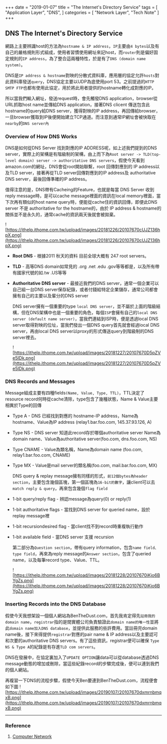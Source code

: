 +++
date = "2019-01-07"
title = "The Internet's Directory Service"
tags = [
  "Application Layer",
  "DNS",
]
categories = [
  "Network Layer",
  "Tech Note"
]
+++

## DNS The Internet's Directory Service

   網路上主要辨識host的方法為`hostname & IP address`，`IP`主要由`4 bytes`以及有自己的嚴格規則形式組成，使用者習慣使用網址來記host，而`router`則是偏好固定規則的`IP address`，為了整合這兩種特性，於是有了`DNS (domain name system)`。

   DNS是`IP address & hostname`對映的分散式資料庫，應用層的協定允許`hosts`對此資料庫發送`query`，DNS協定主要以UDP為底使用port 53。之前提過的`HTTP SMTP FTP`也都有使用此協定，用於將此用者提供的hostname轉化成對應的IP。

   所以當我們輸入網址，發送request時，會先觸發DNS application，browser從URL抓取host name並傳給DNS application，接著DNS clicent 傳送包含此hostname的query給DNS server，獲得對映的IP address，再回傳給browser，一旦browser獲取到IP後便開始建立TCP通道。而注意到通常IP網址會被快取在 `nearby`的`DNS server內`

### Overview of How DNS Works

   DNS是如何從DNS Server 找到對應的IP ADDRESS呢，如上述我們提到的DNS server，實際上的架構是有階級制的架構，由上而下為`Root server -> TLD(top-level domain) server -> authoritative DNS servers`，假使今天看到amazon.com的網址，DNS會從root開始聯繫，root 回傳對應到的 IP address以及TLD server，接著再從TLD server回傳對應到的IP address及 authoritative DNS server，最後回傳準確的IP address。

   值得注意的是，DNS帶有Cacheing的Feature，也就是每當 DNS Server 收到reply message時，是可以cache message裡面的資訊在local memory裡面，當下次再有類似的host name query時，便能從cache住的資訊回傳，即便此DNS server 不是 authoritative for the hostname的，由於 IP address & hostname的關係並不是永久的，通常cache的資訊兩天後就會被拋棄。

  ![https://ithelp.ithome.com.tw/upload/images/20181226/20107670cUJZ136hpX.png](https://ithelp.ithome.com.tw/upload/images/20181226/20107670cUJZ136hpX.png)

- **Root DNS** - 根據2011 秋天的資料 目前全球大概有 247 root servers。
- **TLD** - 高等DNS domain如常見的 .org .net .edu .gov等等都是，以及所有帶有國家代號的如.tw .US等等
- **Authoritative DNS server** - 最接近我們的DNS server，通常一個企業可以自己組一台DNS server保存紀錄，或者付錢給特定企業儲存，通常公司都會擁有自己的主要以及輩分的DNS server

  DNS server擁有一個重要的type `local DNS server`，並不屬於上面的階級結構，但在DNS架構中也是一個重要的角色，每個`ISP`會擁有自己的`local DNS server (default name server)`，當我們連結到ISP時，便是透過local DNS server取得對映的位址，當我們發出一個DNS query首先就會經過local DNS server，再由local DNS server以proxy的形式傳送query到階級制的DNS server裡去。

  ![https://ithelp.ithome.com.tw/upload/images/20181227/20107670D5pZVe5IDk.png](https://ithelp.ithome.com.tw/upload/images/20181227/20107670D5pZVe5IDk.png)

### DNS Records and Messages

   Message組成主要有四種fields`(Name, Value, Type, TTL)`，TTL決定了resource record何時從cache清除，type包含了幾種狀態，Name & Value主要相異於Type的回傳


- Type A - DNS 已經找到對應的 hostname-IP address，Name為hostname、Value為IP address (relay1.bar.foo.com, 145.37.93.126, A)
- Type NS - DNS server 知道此record存於哪個authoritative server Name為domain name、Value為authoritative server(foo.com, dns.foo.com, NS)
- Type CNAME - Value為類名稱，Name為domain name (foo.com, relay1.bar.foo.com, CNAME)
- Type MX - Value是mail server的類名稱(foo.com, mail.bar.foo.com, MX)


   DNS query & replay message擁有同樣的形式，`前12個bytes為header section`，主要包含幾個區塊，第一個區塊為`16-bit的數字`，讓client可以去`match reply & query`，再來包含幾個`flag field`


- 1-bit query/reply flag - 辨認message為query(0) or reply(1)
- 1-bit authoritative flags - 當找到DNS server for queried name，設於replay message裡
- 1-bit recursiondesired flag - 當client找不到record時重複執行動作
- 1-bit available field - 當DNS server 支援 recursion


  第二部分為`Question section`，帶有query information，包含`name field、type field`，再來為reply message的`Answer section`，包含了queried name，以及每筆record type、Value、TTL。

  ![https://ithelp.ithome.com.tw/upload/images/20181228/20107670iKjo6BYgZs.png](https://ithelp.ithome.com.tw/upload/images/20181228/20107670iKjo6BYgZs.png)

### Inserting Records into the DNS Database

  假使今天我想架設一個個人網站為BenTheDust.com，首先我肯定得先`註冊我的domain name`，`registrar`指的是間實體公司負責驗證此`domain name的唯一性`並將此`domain name加入DNS database`，並提供此服務的些許費用。當註冊完domain name後，接下來得提供`registrar`對應的pair name & IP address以及主要認可和次要的authoritative DNS servers。有了這些資訊，registrar便可以確保 `Type NS & Type A`的紀錄是有存進`TLD com servers`。

  DNS在發展中，在協定裏加入了`UPDATE OPTION`讓data可以從database透過DNS message動態的增加或刪除，當這些紀錄record的步驟完成後，便可以連到我們的個人網站。

  再複習一下DNS的流程步驟，假使今天Ben要連到BenTheDust.com，流程便會如下圖
![https://ithelp.ithome.com.tw/upload/images/20190107/20107670dxmrnbmqxB.png](https://ithelp.ithome.com.tw/upload/images/20190107/20107670dxmrnbmqxB.png)

***

### Reference
1.  [Computer Network](https://www.pearson.com/us/higher-education/product/Kurose-Computer-Networking-A-Top-Down-Approach-6th-Edition/9780132856201.html)